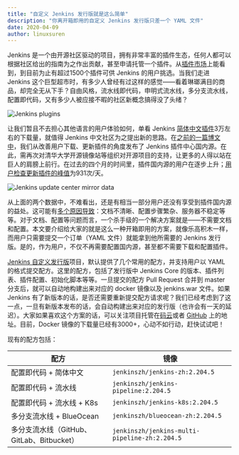 ```yaml
---
title: "自定义 Jenkins 发行版就是这么简单"
description: "你离开箱即用的自定义 Jenkins 发行版只差一个 YAML 文件"
date: 2020-04-09
author: linuxsuren
---
```


Jenkins 是一个由开源社区驱动的项目，拥有非常丰富的插件生态，任何人都可以根据社区给出的指南为之作出贡献，甚至申请托管一个插件。从[插件市场](https://plugins.jenkins.io/)上能看到，到目前为止有超过1500个插件可供 Jenkins 的用户挑选。当我们走进 Jenkins 这个巨型超市时，有多少人曾经有过这样的感觉——看着琳瑯满目的商品，却完全无从下手？自由风格，流水线即代码，申明式流水线，多分支流水线，配置即代码，又有多少人被应接不暇的社区新概念搞得没了头绪？

![Jenkins plugins](jenkins-plugins.png)

让我们暂且不去担心其他语言的用户体验如何，单看 Jenkins [简体中文插件](https://plugins.jenkins.io/localization-zh-cn/)3万左右的下载量，就值得 Jenkins 中文社区为之提出新的思路。在[之前的一篇博文中](last-blog)，我们从改善用户下载、更新插件的角度发布了 Jenkins 插件中心国内源。在此，需再次对清华大学开源镜像站等组织对开源项目的支持，让更多的人得以站在巨人的肩膀上前行。在过去的四个月的时间里，插件国内源的用户在逐步上升；[用户检查更新插件的峰值](mirror-data)为931次/天。

![Jenkins update center mirror data](jenkins-mirror-data.png)

从上面的两个数据中，不难看出，还是有相当一部分用户还没有享受到插件国内源的益处。这可能有[多个原因导致](https://community.jenkins-zh.cn/t/jenkins/26)：文档不清晰、配置步骤繁杂、服务器不稳定等等。对于文档、配置等问题而言，一个杀手级的一个解决方案就是——不需要文档和配置。本文要介绍给大家的就是这么一种开箱即用的方案，就像乐高积木一样，而用户只需要提交一个订单（YAML 文件）就能拿到他所需要的 Jenkins 发行版。是的，作为用户，不仅不再需要配置国内源，甚至都不需要下载和配置插件。

[Jenkins 自定义发行版](jenkins-formulas)项目，默认提供了几个常用的配方，并支持用户以 YAML 的格式提交配方。这里的配方，包括了发行版中 Jenkins Core 的版本、插件列表、插件配置、初始化脚本等等。一旦提交的配方 Pull Request 合并到 master 分支后，就可以自动地构建出来对应的 docker 镜像以及 jenkins.war 文件。如果 Jenkins 有了新版本的话，是否还需要重新提交配方请求呢？我们已经考虑到了这一点，一旦有新版本发布的话，会自动构建出来对应的发行版（也许会有一天的延迟）。大家如果喜欢这个方案的话，可以关注项目托管在[码云](https://gitee.com/jenkins-zh/jenkins-formulas)或者 [GitHub](jenkins-formulas) 上的地址。目前，Docker 镜像的下载量已经有3000+，心动不如行动，赶快试试吧！

现有的配方包括：

| 配方 | 镜像 |
|---|---|
| 配置即代码 + 简体中文 | `jenkinszh/jenkins-zh:2.204.5` |
| 配置即代码 + 流水线| `jenkinszh/jenkins-pipeline:2.204.5` |
| 配置即代码 + 流水线 + K8s | `jenkinszh/jenkins-k8s:2.204.5` |
| 多分支流水线 + BlueOcean | `jenkinszh/blueocean-zh:2.204.5` |
| 多分支流水线（GitHub、GitLab、Bitbucket）| `jenkinszh/jenkins-multi-pipeline-zh:2.204.5` |

[last-blog]: http://jenkins-zh.cn/wechat/articles/2019/11/2019-11-11-update-center-mirror-announcement/
[mirror-data]: https://jenkins-zh.github.io/update-center-mirror/data
[jenkins-formulas]: https://github.com/jenkins-zh/jenkins-formulas
